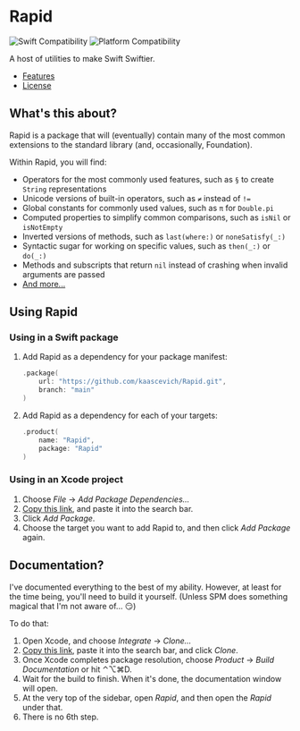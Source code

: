 # Rapid

![Swift Compatibility] ![Platform Compatibility]

[Swift Compatibility]: https://img.shields.io/endpoint?url=https%3A%2F%2Fswiftpackageindex.com%2Fapi%2Fpackages%2Fkaascevich%2FRapid%2Fbadge%3Ftype%3Dswift-versions
[Platform Compatibility]: https://img.shields.io/endpoint?url=https%3A%2F%2Fswiftpackageindex.com%2Fapi%2Fpackages%2Fkaascevich%2FRapid%2Fbadge%3Ftype%3Dplatforms

A host of utilities to make Swift Swiftier.

 - [Features](/Features.md)
 - [License](/License.md)
 
## What's this about?

Rapid is a package that will (eventually) contain many of the most common extensions to the standard library (and, occasionally, Foundation).

Within Rapid, you will find:
 - Operators for the most commonly used features, such as `§` to create `String` representations
 - Unicode versions of built-in operators, such as `≠` instead of `!=`
 - Global constants for commonly used values, such as `π` for `Double.pi`
 - Computed properties to simplify common comparisons, such as `isNil` or `isNotEmpty`
 - Inverted versions of methods, such as `last(where:)` or `noneSatisfy(_:)`
 - Syntactic sugar for working on specific values, such as `then(_:)` or `do(_:)`
 - Methods and subscripts that return `nil` instead of crashing when invalid arguments are passed
 - [And more...](/Features.md)

## Using Rapid

### Using in a Swift package

 1. Add Rapid as a dependency for your package manifest:
 
    ```swift
    .package(
        url: "https://github.com/kaascevich/Rapid.git",
        branch: "main"
    )
    ```
 2. Add Rapid as a dependency for each of your targets:
 
    ```swift
    .product(
        name: "Rapid",
        package: "Rapid"
    )
    ```
    
### Using in an Xcode project

 1. Choose *File* → *Add Package Dependencies...*
 2. [Copy this link](https://github.com/kaascevich/Rapid.git), and paste it into the search bar.
 3. Click *Add Package*.
 4. Choose the target you want to add Rapid to, and then click *Add Package* again.

## Documentation?

I've documented everything to the best of my ability. However, at least for the time being, you'll need to build it yourself. (Unless SPM does something magical that I'm not aware of... 😏)

To do that:
 1. Open Xcode, and choose *Integrate* → *Clone...*
 2. [Copy this link](https://github.com/kaascevich/Rapid.git), paste it into the search bar, and click *Clone*.
 3. Once Xcode completes package resolution, choose *Product* → *Build Documentation* or hit ⌃⌥⌘D.
 4. Wait for the build to finish. When it's done, the documentation window will open.
 5. At the very top of the sidebar, open *Rapid*, and then open the *Rapid* under that.
 6. There is no 6th step.
